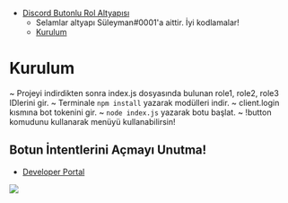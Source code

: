 
 - [Discord Butonlu Rol Altyapısı](https://github.com/Suleywman/butonlu-rol)
      - Selamlar altyapı Süleyman#0001'a aittir. İyi kodlamalar!
      - [Kurulum](#kurulum)


# Kurulum
~ Projeyi indirdikten sonra index.js dosyasında bulunan role1, role2, role3 IDlerini gir.
~ Terminale `npm install` yazarak modülleri indir.
~ client.login kısmına bot tokenini gir.
~ `node index.js` yazarak botu başlat.
~ !button komudunu kullanarak menüyü kullanabilirsin!


## Botun İntentlerini Açmayı Unutma!
* [Developer Portal](https://discord.com/developers/applications)
<img src="https://cdn.discordapp.com/attachments/818953120452575322/851116463166849054/3P4KKB.png"/>

